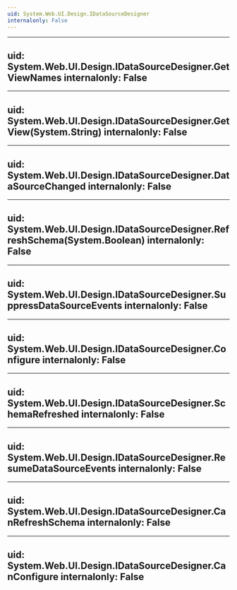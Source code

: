 ```yaml
---
uid: System.Web.UI.Design.IDataSourceDesigner
internalonly: False
---
```


---
uid: System.Web.UI.Design.IDataSourceDesigner.GetViewNames
internalonly: False
---

---
uid: System.Web.UI.Design.IDataSourceDesigner.GetView(System.String)
internalonly: False
---

---
uid: System.Web.UI.Design.IDataSourceDesigner.DataSourceChanged
internalonly: False
---

---
uid: System.Web.UI.Design.IDataSourceDesigner.RefreshSchema(System.Boolean)
internalonly: False
---

---
uid: System.Web.UI.Design.IDataSourceDesigner.SuppressDataSourceEvents
internalonly: False
---

---
uid: System.Web.UI.Design.IDataSourceDesigner.Configure
internalonly: False
---

---
uid: System.Web.UI.Design.IDataSourceDesigner.SchemaRefreshed
internalonly: False
---

---
uid: System.Web.UI.Design.IDataSourceDesigner.ResumeDataSourceEvents
internalonly: False
---

---
uid: System.Web.UI.Design.IDataSourceDesigner.CanRefreshSchema
internalonly: False
---

---
uid: System.Web.UI.Design.IDataSourceDesigner.CanConfigure
internalonly: False
---
